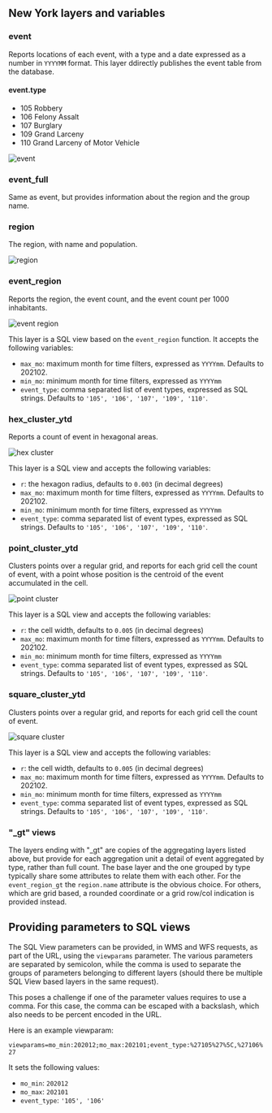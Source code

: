 ## New York layers and variables

### event

Reports locations of each event, with a type and a date expressed as a number in ``YYYYMM`` format.
This layer ddirectly publishes the event table from the database.

#### event.type
  - 105 Robbery
  - 106 Felony Assalt
  - 107 Burglary
  - 109 Grand Larceny
  - 110 Grand Larceny of Motor Vehicle

![event](img/event.png)

### event_full

Same as event, but provides information about the region and the group name.

### region

The region, with name and population.

![region](img/region.png)


### event_region

Reports the region, the event count, and the event count per 1000 inhabitants.

![event region](img/event_region.png)

This layer is a SQL view based on the ``event_region`` function. It accepts the following variables:

* ``max_mo``: maximum month for time filters, expressed as ``YYYYmm``. Defaults to 202102.
* ``min_mo``: minimum month for time filters, expressed as ``YYYYmm``
* ``event_type``: comma separated list of event types, expressed as SQL strings. Defaults to ``'105', '106', '107', '109', '110'``.

### hex_cluster_ytd

Reports a count of event in hexagonal areas.

![hex cluster](img/new_york_hex_cluster_ytd.png)

This layer is a SQL view and accepts the following variables:

* ``r``: the hexagon radius, defaults to ``0.003`` (in decimal degrees)
* ``max_mo``: maximum month for time filters, expressed as ``YYYYmm``. Defaults to 202102.
* ``min_mo``: minimum month for time filters, expressed as ``YYYYmm``
* ``event_type``: comma separated list of event types, expressed as SQL strings. Defaults to ``'105', '106', '107', '109', '110'``.

### point_cluster_ytd

Clusters points over a regular grid, and reports for each grid cell the count of event, with a point whose position is the centroid of the event accumulated in the cell.

![point cluster](img/new_york_point_cluster_ytd.png)

This layer is a SQL view and accepts the following variables:

* ``r``: the cell width, defaults to ``0.005`` (in decimal degrees)
* ``max_mo``: maximum month for time filters, expressed as ``YYYYmm``. Defaults to 202102.
* ``min_mo``: minimum month for time filters, expressed as ``YYYYmm``
* ``event_type``: comma separated list of event types, expressed as SQL strings. Defaults to ``'105', '106', '107', '109', '110'``.

### square_cluster_ytd

Clusters points over a regular grid, and reports for each grid cell the count of event.

![square cluster](img/new_york_square_cluster_ytd.png)

This layer is a SQL view and accepts the following variables:

* ``r``: the cell width, defaults to ``0.005`` (in decimal degrees)
* ``max_mo``: maximum month for time filters, expressed as ``YYYYmm``. Defaults to 202102.
* ``min_mo``: minimum month for time filters, expressed as ``YYYYmm``
* ``event_type``: comma separated list of event types, expressed as SQL strings. Defaults to ``'105', '106', '107', '109', '110'``.

### "_gt" views

The layers ending with "_gt" are copies of the aggregating layers listed above, but provide for each aggregation unit
a detail of event aggregated by type, rather than full count. The base layer and the one grouped by type typically share
some attributes to relate them with each other. For the ``event_region_gt`` the ``region.name`` attribute is the obvious choice.
For others, which are grid based, a rounded coordinate or a grid row/col indication is provided instead.

## Providing parameters to SQL views

The SQL View parameters can be provided, in WMS and WFS requests, as part of the URL, using the ``viewparams`` parameter. The various parameters are separated by semicolon, while the comma is used to separate the groups of parameters belonging to different layers (should there be multiple SQL View based layers in the same request). 

This poses a challenge if one of the parameter values requires to use a comma. For this case, the comma can be escaped with a backslash, which also needs to be percent encoded in the URL.

Here is an example viewparam:

``viewparams=mo_min:202012;mo_max:202101;event_type:%27105%27%5C,%27106%27``

It sets the following values:
* ``mo_min``: ``202012``
* ``mo_max``: ``202101``
* ``event_type``: ``'105', '106'``
